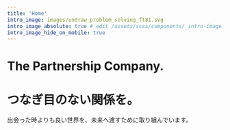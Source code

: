 ```yaml
---
title: 'Home'
intro_image: images/undraw_problem_solving_ft81.svg
intro_image_absolute: true # edit /assets/scss/components/_intro-image.scss for full control
intro_image_hide_on_mobile: true
---
```


# The Partnership Company.
# つなぎ目のない関係を。
出会った時よりも良い世界を、未来へ渡すために取り組んでいます。
